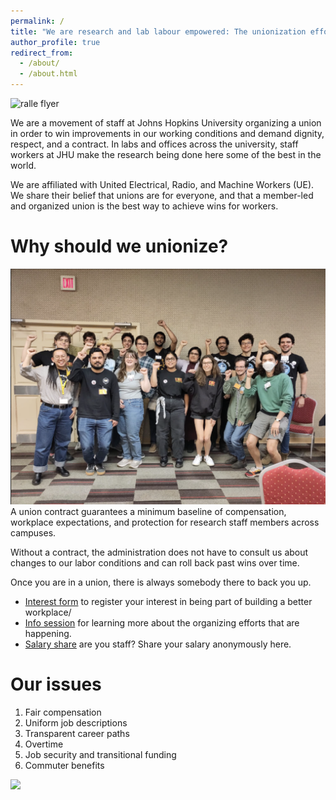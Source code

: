 ```yaml
---
permalink: /
title: "We are research and lab labour empowered: The unionization effort for JHU research staff"
author_profile: true
redirect_from: 
  - /about/
  - /about.html
---
```

![ralle flyer](images/ralle_flyer.png)

We are a movement of staff at Johns Hopkins University organizing a union in order to win improvements in our working conditions and demand dignity, respect, and a contract. In labs and offices across the university, staff workers at JHU make the research being done here some of the best in the world.

We are affiliated with United Electrical, Radio, and Machine Workers (UE). We share their belief that unions are for everyone, and that a member-led and organized union is the best way to achieve wins for workers.

Why should we unionize?
======
![ralle group](images/ralle_group.png)
A union contract guarantees a minimum baseline of compensation, workplace expectations, and protection for research staff members across campuses. 

Without a contract, the administration does not have to consult us about changes to our labor conditions and can roll back past wins over time.

Once you are in a union, there is always somebody there to back you up. 

- [Interest form](http://tinyurl.com/ralle-petition)  to register your interest in being part of building a better workplace/
- [Info session](https://forms.gle/soJMaRocy4XQvN6q7) for learning more about the organizing efforts that are happening.
- [Salary share](https://docs.google.com/forms/d/15m-pFtZgaD016DWXY3dqhILbr49kELBZ-RcRRmlvmiQ/viewform?edit_requested=true) are you staff? Share your salary anonymously here.

Our issues
======
1. Fair compensation
2. Uniform job descriptions
3. Transparent career paths
4. Overtime
5. Job security and transitional funding
6. Commuter benefits

![](images/ralle_table.png)
